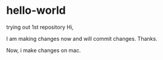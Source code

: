 # hello-world
trying out 1st repository
Hi,

I am making changes now and will commit changes.
Thanks.

Now, i make changes on mac.